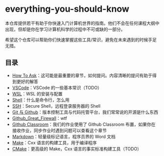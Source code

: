 # everything-you-should-know

本仓库提供若干有助于你快速入门计算机世界的指南。他们不会在任何课程大纲中出现，但却是你在学习计算机科学的过程中不可或缺的一部分。

希望这个仓库可以帮助你们快速掌握这些工具/常识，避免在未来遇到的时候手足无措。

## 目录

- [How To Ask](./ask/README.md)：这可能是最重要的章节，如何提问。内容清晰的提问有助于得到更好的解答
- [VSCode](./vscode/README.md)：VSCode 的一些基本常识（TODO）
- [WSL](./wsl/README.md)：WSL 的安装与配置
- [Shell](./shell/README.md)：什么是命令行，怎么用
- [SSH](./ssh/README.md)：Secure Shell，远程登录服务器的 Shell
- [Git 与 Github](./git/README.md)：版本控制工具与代码托管平台，我们常常说的开源是什么东西
- [Github_Great_Firewall](./wtf/README.md)：wtf
- [Github Classroom](./github_classroom/README.md)：我们的作业使用了 Github Classroom 布置，如果你在接收作业，同步作业时遇到问题可以查看这个章节
- [Markdown](./markdown/README.md)：轻量级标记语言，程序员界的 Word 文档
- [Make](./make/README.md)：Cxx 语言的构建工具，用于编译程序
- [CMake](./cmake/README.md)：更高级的 Make，Cxx 语言的事实标准构建工具（TODO）
